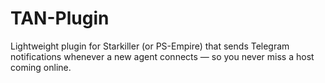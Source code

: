 # TAN-Plugin
Lightweight plugin for Starkiller (or PS-Empire) that sends Telegram notifications whenever a new agent connects — so you never miss a host coming online.
